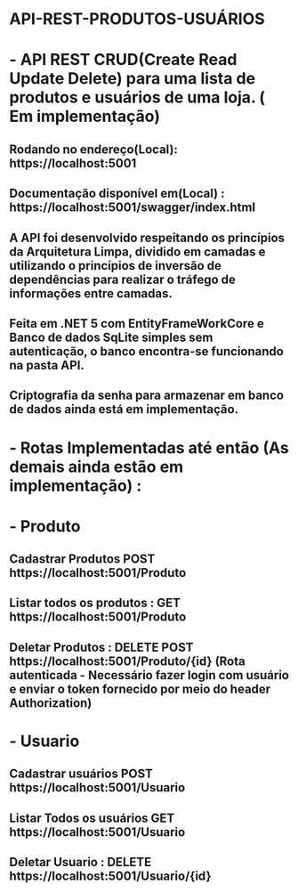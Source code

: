 # API-REST-PRODUTOS-USUÁRIOS
# - API REST CRUD(Create Read Update Delete) para uma lista de produtos e usuários de uma loja. ( Em implementação) 
## Rodando no endereço(Local): https://localhost:5001
## Documentação disponível em(Local) : https://localhost:5001/swagger/index.html
## A API foi desenvolvido respeitando os princípios da Arquitetura Limpa, dividido em camadas e utilizando o princípios de inversão de dependências para realizar o tráfego de informações entre camadas.
## Feita em .NET 5 com EntityFrameWorkCore e Banco de dados SqLite simples sem autenticação, o banco encontra-se funcionando na pasta API. 
## Criptografia da senha para armazenar em banco de dados ainda está em implementação.

# - Rotas Implementadas até então (As demais  ainda estão em implementação) : 
# - Produto
## Cadastrar Produtos POST https://localhost:5001/Produto
##  Listar todos os produtos : GET https://localhost:5001/Produto
## Deletar Produtos : DELETE POST https://localhost:5001/Produto/{id} (Rota autenticada - Necessário fazer login com usuário e enviar o token fornecido por meio do header Authorization)

# - Usuario
## Cadastrar usuários POST https://localhost:5001/Usuario
## Listar Todos os usuários GET https://localhost:5001/Usuario
## Deletar Usuario : DELETE https://localhost:5001/Usuario/{id}
